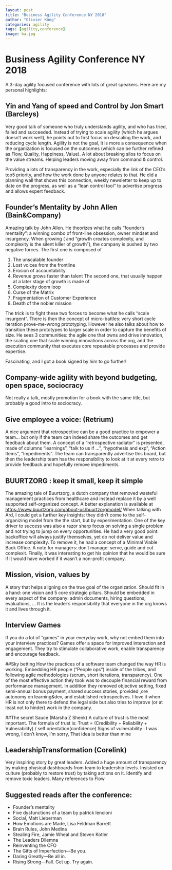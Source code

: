 ```yaml
---
layout: post
title: "Business Agility Conference NY 2018"
author: "Olivier Küng"
categories: agility
tags: [agility,conference]
image: ba.jpg
---
```


# Business Agility Conference NY 2018

A 3-day agility focused conference with lots of great speakers. Here are my personal 
highlights:

## Yin and Yang of speed and Control by Jon Smart (Barcleys)
Very good talk of someone who truly understands agility, and who has tried, failed and succeeded.
Instead of trying to scale agility (which he argues doesn’t work well), he points out to first focus on descaling the work, and reducing cycle length. Agility is not the goal, it is more a consequence when the organization is focused on the outcomes (which can be further refined as Flow, Quality, Happiness, Value). A lot about breaking silos to focus on the value streams. Helping leaders moving away from command & control.

Providing a lots of transparency in the work, especially the link of the CEO’s top5 priority, and how the work done by anyone relates to that. He did a planning wall that shows this connection, weekly newsletter to keep up to date on the progress, as well as a “lean control tool” to advertise progress and allows expert feedback.

## Founder’s Mentality by John Allen (Bain&Company)
Amazing talk by John Allen. He theorizes what he calls “founder’s mentality”: a winning combo of front-line obsession, owner mindset and insurgency. When growing ( and “growth creates complexity, and complexity is the silent killer of growth”), the company is pushed by two negative forces. 
The first one is composed of
1. The unscalable founder
2. Lost voices from the frontline
3. Erosion of accountability
4. Revenue grows faster than talent
The second one, that usually happen at a later stage of growth is made of
1. Complexity doom loop
2. Curse of the Matrix
3. Fragmentation of Customer Experience
4. Death of the nobler mission

The trick is to fight these two forces to become what he calls “scale insurgent”. There is then the concept of micro-battles: very short cycle iteration prove-me-wrong prototyping. However he also talks about how to transition these prototypes to larger scale in order to capture the benefits of size. He sees 3 communities: the agile one that owns and drive innovation, the scaling one that scale winning innovations across the org, and the execution community that executes core repeatable processes and provide expertise.


Fascinating, and I got a book signed by him to go further!

## Company-wide agility with beyond budgeting, open space, sociocracy
Not really a talk, mostly promotion for a book with the same title, but probably a good intro to sociocracy. 

## Give employee a voice: (Retrium)
A nice argument that retrospective can be a good practice to empower a team… but only if the team can indeed share the outcomes and get feedback about them. A concept of a “retrospective radiator” is presented, made of columns “learnings”, “talk to us if …”, “hypothesis and exp”, “Action Items”, “Impediments”. The team can transparently advertise this board, but then the leadership team has the responsibility to look at it at every retro to provide feedback and hopefully remove impediments.

## BUURTZORG : keep it small, keep it simple
The amazing tale of Buurtzorg, a dutch company that removed wasteful management practices from healthcare and instead replace it by a well supported self-organized concept. A better explanation is available at https://www.buurtzorg.com/about-us/buurtzorgmodel/
When talking with Ard, I could get a further key insights: they didn’t come to the self-organizing model from the the start, but by experimentation. One of the key driver to success was also a razor sharp focus on solving a single problem and not trying to jump on every opportunities. He had a very good point: backoffice will always justify themselves, yet do not deliver value and increase complexity. To remove it, he had a concept of a Minimal Viable Back Office. A note for managers: don’t manage: serve, guide and cut complexit. Finally, it was interesting to get his opinion that he would be sure if it would have worked if it wasn’t a non-profit company.


## Mission, vision, values by 
A story that helps aligning on the true goal of the organization. Should fit in a hand: one vision and 5 core strategic pillars. Should be embedded in every aspect of the company: admin documents, hiring questions, evaluations, … It is the leader’s responsibility that everyone in the org knows it and lives through it.

## Interview Games
If you do a lot of “games” in your everyday work, why not embed them into your interview practices? Games offer a space for improved interaction and engagement. They try to stimulate collaborative work, enable transparency and encourage feedback.

##Sky betting
How the practices of a software team changed the way HR is working. Embedding HR people (“People ops”) inside of the tribes, and following agile methodologies (scrum, short iterations, transparency). One of the most effective action they took was to decouple financial reward from performance management. In addition they removed objective setting, fixed semi-annual bonus payment, shared success stories, provided ,ore autonomy on learning&dev, and established retrospectives.
I love it when HR is not only there to defend the legal side but also tries to improve (or at least not to hinder) work in the company.

##The secret Sauce (Marsha Z Shenk)
A culture of trust is the most important. The formula of trust is:
Trust = (Credibility + Reliability + Vulnerability) / self orientation(confidence)
Signs of vulnerability : I was wrong, I don’t know, I’m sorry, That idea is better than mine

## LeadershipTransformation (Corelink)
Very inspiring story by great leaders. Added a huge amount of transparency by making physical dashboards from team to leadership levels. Insisted on culture (probably to restore trust) by taking actions on it. Identify and remove toxic leaders. Many references to Flow

## Suggested reads after the conference: 
* Founder’s mentality
* Five dysfunctions of a team by patrick lencioni
* Social, Matt Lieberman 
* How Emotions are Made, Lisa Feldman Barrett 
* Brain Rules, John Medina 
* Stealing Fire, Jamie Wheal and Steven Kotler
* The Leaders Dilemna
* Reinventing the CFO
* The Gifts of Imperfection—Be you.
* Daring Greatly—Be all in.
* Rising Strong—Fall. Get up. Try again.

